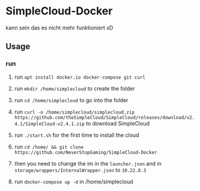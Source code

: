 # SimpleCloud-Docker
kann sein das es nicht mehr funktioniert xD

## Usage

### run

1. run `apt install docker.io docker-compose git curl`

2. run `mkdir /home/simplecloud` to create the folder

3. run `cd /home/simplecloud` to go into the folder

4. run `curl -o /home/simplecloud/simplecloud.zip https://github.com/theSimpleCloud/SimpleCloud/releases/download/v2.4.1/SimpleCloud-v2.4.1.zip` to download SimpleCloud

5. run `./start.sh` for the first time to install the cloud

6. run `cd /home/ && git clone https://github.com/NeverStopGaming/SimpleCloud-Docker`

7. then you need to change the im in the `launcher.json` and in `storage/wrappers/InternalWrapper.json` to `10.22.0.3`

8. run `docker-compose up -d` in /home/simplecloud
